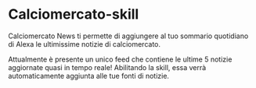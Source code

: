 # Calciomercato-skill

Calciomercato News ti permette di aggiungere al tuo sommario quotidiano di Alexa
le ultimissime notizie di calciomercato.

Attualmente è presente un unico feed che contiene le ultime 5 notizie aggiornate
quasi in tempo reale! Abilitando la skill, essa verrà automaticamente aggiunta
alle tue fonti di notizie.

